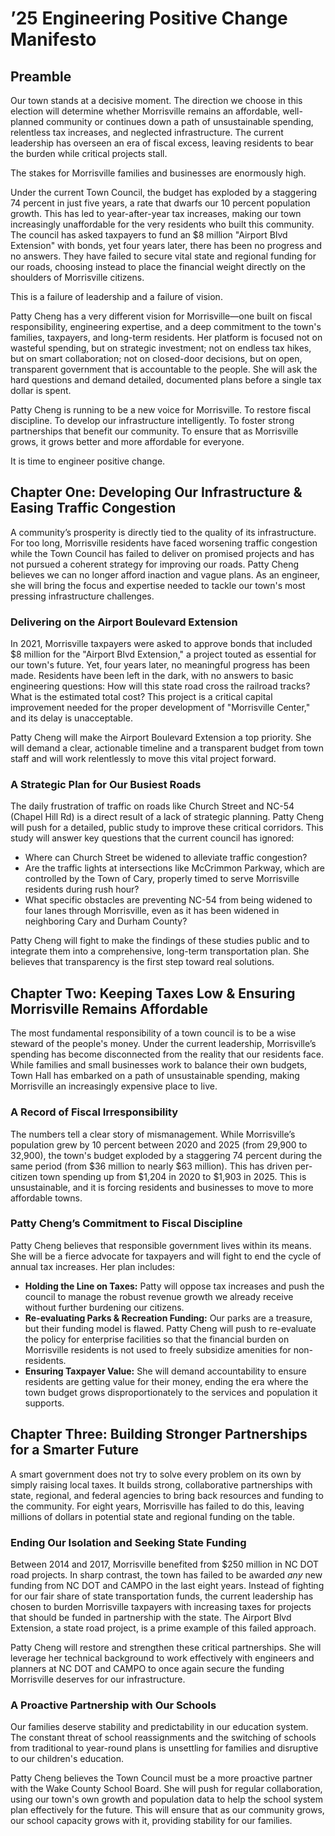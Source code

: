 # ’25 Engineering Positive Change Manifesto
## Preamble

Our town stands at a decisive moment. The direction we choose in this election will determine whether Morrisville remains an affordable, well-planned community or continues down a path of unsustainable spending, relentless tax increases, and neglected infrastructure. The current leadership has overseen an era of fiscal excess, leaving residents to bear the burden while critical projects stall.

The stakes for Morrisville families and businesses are enormously high.

Under the current Town Council, the budget has exploded by a staggering 74 percent in just five years, a rate that dwarfs our 10 percent population growth. This has led to year-after-year tax increases, making our town increasingly unaffordable for the very residents who built this community. The council has asked taxpayers to fund an $8 million "Airport Blvd Extension" with bonds, yet four years later, there has been no progress and no answers. They have failed to secure vital state and regional funding for our roads, choosing instead to place the financial weight directly on the shoulders of Morrisville citizens.

This is a failure of leadership and a failure of vision.

Patty Cheng has a very different vision for Morrisville—one built on fiscal responsibility, engineering expertise, and a deep commitment to the town's families, taxpayers, and long-term residents. Her platform is focused not on wasteful spending, but on strategic investment; not on endless tax hikes, but on smart collaboration; not on closed-door decisions, but on open, transparent government that is accountable to the people. She will ask the hard questions and demand detailed, documented plans before a single tax dollar is spent.

Patty Cheng is running to be a new voice for Morrisville. To restore fiscal discipline. To develop our infrastructure intelligently. To foster strong partnerships that benefit our community. To ensure that as Morrisville grows, it grows better and more affordable for everyone.

It is time to engineer positive change.

## Chapter One: Developing Our Infrastructure & Easing Traffic Congestion

A community’s prosperity is directly tied to the quality of its infrastructure. For too long, Morrisville residents have faced worsening traffic congestion while the Town Council has failed to deliver on promised projects and has not pursued a coherent strategy for improving our roads. Patty Cheng believes we can no longer afford inaction and vague plans. As an engineer, she will bring the focus and expertise needed to tackle our town's most pressing infrastructure challenges.

### Delivering on the Airport Boulevard Extension

In 2021, Morrisville taxpayers were asked to approve bonds that included $8 million for the "Airport Blvd Extension," a project touted as essential for our town's future. Yet, four years later, no meaningful progress has been made. Residents have been left in the dark, with no answers to basic engineering questions: How will this state road cross the railroad tracks? What is the estimated total cost? This project is a critical capital improvement needed for the proper development of "Morrisville Center," and its delay is unacceptable.

Patty Cheng will make the Airport Boulevard Extension a top priority. She will demand a clear, actionable timeline and a transparent budget from town staff and will work relentlessly to move this vital project forward.

### A Strategic Plan for Our Busiest Roads

The daily frustration of traffic on roads like Church Street and NC-54 (Chapel Hill Rd) is a direct result of a lack of strategic planning. Patty Cheng will push for a detailed, public study to improve these critical corridors. This study will answer key questions that the current council has ignored:

*   Where can Church Street be widened to alleviate traffic congestion?
*   Are the traffic lights at intersections like McCrimmon Parkway, which are controlled by the Town of Cary, properly timed to serve Morrisville residents during rush hour?
*   What specific obstacles are preventing NC-54 from being widened to four lanes through Morrisville, even as it has been widened in neighboring Cary and Durham County?

Patty Cheng will fight to make the findings of these studies public and to integrate them into a comprehensive, long-term transportation plan. She believes that transparency is the first step toward real solutions.

## Chapter Two: Keeping Taxes Low & Ensuring Morrisville Remains Affordable

The most fundamental responsibility of a town council is to be a wise steward of the people's money. Under the current leadership, Morrisville’s spending has become disconnected from the reality that our residents face. While families and small businesses work to balance their own budgets, Town Hall has embarked on a path of unsustainable spending, making Morrisville an increasingly expensive place to live.

### A Record of Fiscal Irresponsibility

The numbers tell a clear story of mismanagement. While Morrisville’s population grew by 10 percent between 2020 and 2025 (from 29,900 to 32,900), the town's budget exploded by a staggering 74 percent during the same period (from $36 million to nearly $63 million). This has driven per-citizen town spending up from $1,204 in 2020 to $1,903 in 2025. This is unsustainable, and it is forcing residents and businesses to move to more affordable towns.

### Patty Cheng’s Commitment to Fiscal Discipline

Patty Cheng believes that responsible government lives within its means. She will be a fierce advocate for taxpayers and will fight to end the cycle of annual tax increases. Her plan includes:

*   **Holding the Line on Taxes:** Patty will oppose tax increases and push the council to manage the robust revenue growth we already receive without further burdening our citizens.
*   **Re-evaluating Parks & Recreation Funding:** Our parks are a treasure, but their funding model is flawed. Patty Cheng will push to re-evaluate the policy for enterprise facilities so that the financial burden on Morrisville residents is not used to freely subsidize amenities for non-residents.
*   **Ensuring Taxpayer Value:** She will demand accountability to ensure residents are getting value for their money, ending the era where the town budget grows disproportionately to the services and population it supports.

## Chapter Three: Building Stronger Partnerships for a Smarter Future

A smart government does not try to solve every problem on its own by simply raising local taxes. It builds strong, collaborative partnerships with state, regional, and federal agencies to bring back resources and funding to the community. For eight years, Morrisville has failed to do this, leaving millions of dollars in potential state and regional funding on the table.

### Ending Our Isolation and Seeking State Funding

Between 2014 and 2017, Morrisville benefited from $250 million in NC DOT road projects. In sharp contrast, the town has failed to be awarded *any* new funding from NC DOT and CAMPO in the last eight years. Instead of fighting for our fair share of state transportation funds, the current leadership has chosen to burden Morrisville taxpayers with increasing taxes for projects that should be funded in partnership with the state. The Airport Blvd Extension, a state road project, is a prime example of this failed approach.

Patty Cheng will restore and strengthen these critical partnerships. She will leverage her technical background to work effectively with engineers and planners at NC DOT and CAMPO to once again secure the funding Morrisville deserves for our infrastructure.

### A Proactive Partnership with Our Schools

Our families deserve stability and predictability in our education system. The constant threat of school reassignments and the switching of schools from traditional to year-round plans is unsettling for families and disruptive to our children's education.

Patty Cheng believes the Town Council must be a more proactive partner with the Wake County School Board. She will push for regular collaboration, using our town's own growth and population data to help the school system plan effectively for the future. This will ensure that as our community grows, our school capacity grows with it, providing stability for our families.
